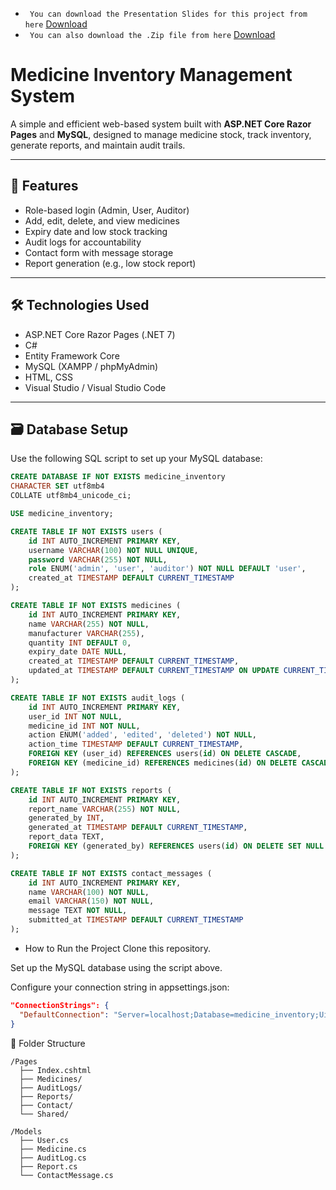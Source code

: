 - ``` You can download the Presentation Slides for this project from here``` [Download](https://docs.google.com/presentation/d/1o1pFBj18eSO7-C2UzAJpy-ukpZpdywPu/edit?usp=drive_link&ouid=109714297562801142424&rtpof=true&sd=true)
- ``` You can also download the .Zip file from here``` [Download](https://drive.google.com/file/d/1Re2jKFzXBWp4PHeXwulic8ZZ4wtUcWDd/view?usp=drive_link)


# Medicine Inventory Management System

A simple and efficient web-based system built with **ASP.NET Core Razor Pages** and **MySQL**, designed to manage medicine stock, track inventory, generate reports, and maintain audit trails.

---

## 📌 Features

- Role-based login (Admin, User, Auditor)
- Add, edit, delete, and view medicines
- Expiry date and low stock tracking
- Audit logs for accountability
- Contact form with message storage
- Report generation (e.g., low stock report)

---

## 🛠️ Technologies Used

- ASP.NET Core Razor Pages (.NET 7)
- C#
- Entity Framework Core
- MySQL (XAMPP / phpMyAdmin)
- HTML, CSS
- Visual Studio / Visual Studio Code

---

## 🗃️ Database Setup

Use the following SQL script to set up your MySQL database:

```sql
CREATE DATABASE IF NOT EXISTS medicine_inventory 
CHARACTER SET utf8mb4 
COLLATE utf8mb4_unicode_ci;

USE medicine_inventory;

CREATE TABLE IF NOT EXISTS users (
    id INT AUTO_INCREMENT PRIMARY KEY,
    username VARCHAR(100) NOT NULL UNIQUE,
    password VARCHAR(255) NOT NULL,
    role ENUM('admin', 'user', 'auditor') NOT NULL DEFAULT 'user',
    created_at TIMESTAMP DEFAULT CURRENT_TIMESTAMP
);

CREATE TABLE IF NOT EXISTS medicines (
    id INT AUTO_INCREMENT PRIMARY KEY,
    name VARCHAR(255) NOT NULL,
    manufacturer VARCHAR(255),
    quantity INT DEFAULT 0,
    expiry_date DATE NULL,
    created_at TIMESTAMP DEFAULT CURRENT_TIMESTAMP,
    updated_at TIMESTAMP DEFAULT CURRENT_TIMESTAMP ON UPDATE CURRENT_TIMESTAMP
);

CREATE TABLE IF NOT EXISTS audit_logs (
    id INT AUTO_INCREMENT PRIMARY KEY,
    user_id INT NOT NULL,
    medicine_id INT NOT NULL,
    action ENUM('added', 'edited', 'deleted') NOT NULL,
    action_time TIMESTAMP DEFAULT CURRENT_TIMESTAMP,
    FOREIGN KEY (user_id) REFERENCES users(id) ON DELETE CASCADE,
    FOREIGN KEY (medicine_id) REFERENCES medicines(id) ON DELETE CASCADE
);

CREATE TABLE IF NOT EXISTS reports (
    id INT AUTO_INCREMENT PRIMARY KEY,
    report_name VARCHAR(255) NOT NULL,
    generated_by INT,
    generated_at TIMESTAMP DEFAULT CURRENT_TIMESTAMP,
    report_data TEXT,
    FOREIGN KEY (generated_by) REFERENCES users(id) ON DELETE SET NULL
);

CREATE TABLE IF NOT EXISTS contact_messages (
    id INT AUTO_INCREMENT PRIMARY KEY,
    name VARCHAR(100) NOT NULL,
    email VARCHAR(150) NOT NULL,
    message TEXT NOT NULL,
    submitted_at TIMESTAMP DEFAULT CURRENT_TIMESTAMP
);
```


- How to Run the Project
Clone this repository.

Set up the MySQL database using the script above.

Configure your connection string in appsettings.json:

```json
"ConnectionStrings": {
  "DefaultConnection": "Server=localhost;Database=medicine_inventory;Uid=root;Pwd=your_password;"
}
```
📂 Folder Structure
```pgsql
/Pages
  ├── Index.cshtml
  ├── Medicines/
  ├── AuditLogs/
  ├── Reports/
  ├── Contact/
  └── Shared/
  
/Models
  ├── User.cs
  ├── Medicine.cs
  ├── AuditLog.cs
  ├── Report.cs
  └── ContactMessage.cs
```
